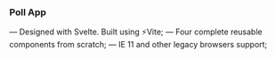 ### Poll App
— Designed with Svelte. Built using ⚡Vite; 
— Four complete reusable components from scratch; 
— IE 11 and other legacy browsers support; 
